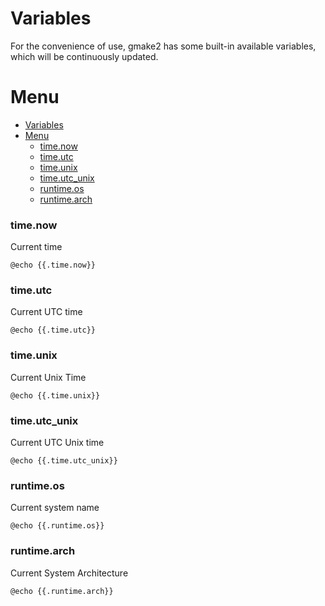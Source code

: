 # Variables

For the convenience of use, gmake2 has some built-in available variables, which will be continuously updated.


# Menu
- [Variables](#variables)
- [Menu](#menu)
    - [time.now](#timenow)
    - [time.utc](#timeutc)
    - [time.unix](#timeunix)
    - [time.utc\_unix](#timeutc_unix)
    - [runtime.os](#runtimeos)
    - [runtime.arch](#runtimearch)

### time.now
Current time

```
@echo {{.time.now}}
```

### time.utc
Current UTC time

```
@echo {{.time.utc}}
```

### time.unix
Current Unix Time

```
@echo {{.time.unix}}
```

### time.utc_unix
Current UTC Unix time

```
@echo {{.time.utc_unix}}
```

### runtime.os
Current system name

```
@echo {{.runtime.os}}
```

### runtime.arch
Current System Architecture

```
@echo {{.runtime.arch}}
```